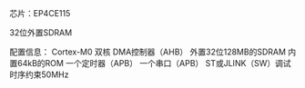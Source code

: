 芯片：EP4CE115

32位外置SDRAM

配置信息：
    Cortex-M0 双核
    DMA控制器（AHB）
    外置32位128MB的SDRAM
    内置64kB的ROM
    一个定时器（APB）
    一个串口（APB）
    ST或JLINK（SW）调试
    时序约束50MHz
